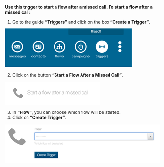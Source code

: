 **Use this trigger to start a flow after a missed call. To start a flow after a missed call:**

1. Go to the guide **“Triggers”** and click on the box **“Create a Trigger”**.

![](/img/triggers/triggers1.png)

2. Click on the button **“Start a Flow After a Missed Call”**.

![](/img/triggers/triggers12.png)

3. In **“Flow”**, you can choose which flow will be started.
4. Click on **“Create Trigger”**.

![](/img/triggers/triggers13.png)
